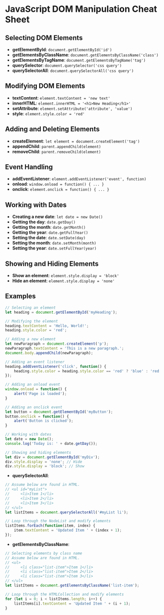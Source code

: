 # JavaScript DOM Manipulation Cheat Sheet

## Selecting DOM Elements
- **getElementById**: `document.getElementById('id')`
- **getElementsByClassName**: `document.getElementsByClassName('class')`
- **getElementsByTagName**: `document.getElementsByTagName('tag')`
- **querySelector**: `document.querySelector('css query')`
- **querySelectorAll**: `document.querySelectorAll('css query')`

## Modifying DOM Elements
- **textContent**: `element.textContent = 'new text'`
- **innerHTML**: `element.innerHTML = '<h1>New Heading</h1>'`
- **setAttribute**: `element.setAttribute('attribute', 'value')`
- **style**: `element.style.color = 'red'`

## Adding and Deleting Elements
- **createElement**: `let element = document.createElement('tag')`
- **appendChild**: `parent.appendChild(element)`
- **removeChild**: `parent.removeChild(element)`

## Event Handling
- **addEventListener**: `element.addEventListener('event', function)`
- **onload**: `window.onload = function() { ... }`
- **onclick**: `element.onclick = function() { ... }`

## Working with Dates
- **Creating a new date**: `let date = new Date()`
- **Getting the day**: `date.getDay()`
- **Getting the month**: `date.getMonth()`
- **Getting the year**: `date.getFullYear()`
- **Setting the date**: `date.setDate(day)`
- **Setting the month**: `date.setMonth(month)`
- **Setting the year**: `date.setFullYear(year)`

## Showing and Hiding Elements
- **Show an element**: `element.style.display = 'block'`
- **Hide an element**: `element.style.display = 'none'`

## Examples
```javascript
// Selecting an element
let heading = document.getElementById('myHeading');

// Modifying the element
heading.textContent = 'Hello, World!';
heading.style.color = 'red';

// Adding a new element
let newParagraph = document.createElement('p');
newParagraph.textContent = 'This is a new paragraph.';
document.body.appendChild(newParagraph);

// Adding an event listener
heading.addEventListener('click', function() {
    heading.style.color = heading.style.color == 'red' ? 'blue' : 'red';
});

// Adding an onload event
window.onload = function() {
    alert('Page is loaded');
}

// Adding an onclick event
let button = document.getElementById('myButton');
button.onclick = function() {
    alert('Button is clicked');
}

// Working with dates
let date = new Date();
console.log('Today is: ' + date.getDay());

// Showing and hiding elements
let div = document.getElementById('myDiv');
div.style.display = 'none'; // Hide
div.style.display = 'block'; // Show
```

- **querySelectorAll**:
```Javascript
// Assume below are found in HTML.
// <ul id="myList">
//     <li>Item 1</li>
//     <li>Item 2</li>
//     <li>Item 3</li>
// </ul>
let listItems = document.querySelectorAll('#myList li');

// Loop through the NodeList and modify elements
listItems.forEach(function(item, index) {
    item.textContent = 'Updated Item ' + (index + 1);
});
```

- **getElementsByClassName**:
```Javascript
// Selecting elements by class name
// Assume below are found in HTML.
// <ul>
//     <li class="list-item">Item 1</li>
//     <li class="list-item">Item 2</li>
//     <li class="list-item">Item 3</li>
// </ul>
let listItems = document.getElementsByClassName('list-item');

// Loop through the HTMLCollection and modify elements
for (let i = 0; i < listItems.length; i++) {
    listItems[i].textContent = 'Updated Item ' + (i + 1);
}

